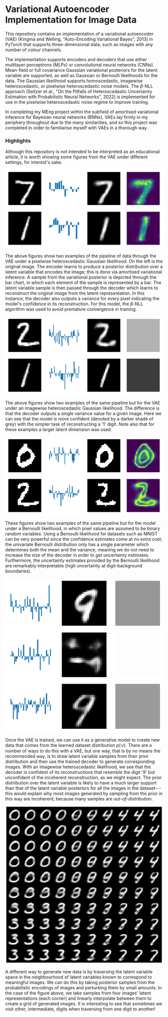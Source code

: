 # Variational Autoencoder Implementation for Image Data

This repository contains an implementation of a variational autoencoder (VAE) (Kingma and Welling, "Auto-Encoding Variational Bayes", 2013) in PyTorch that supports three-dimensional data, such as images with any number of colour channels. 

The implementation supports encoders and decoders that use either multilayer perceptrons (MLPs) or convolutional neural networks (CNNs). Mean-field or full covariance Gaussian variational posteriors for the latent variable are supported, as well as Gaussian or Bernoulli likelihoods for the data. The Gaussian likelihood supports homoscedastic, imagewise heteroscedastic, or pixelwise heteroscedastic noise models. The $\beta$-NLL approach (Seitzer et al., "On the Pitfalls of Heteroscedastic Uncertainty Estimation with Probabilistic Neural Networks", 2022) is implemented for use in the pixelwise heteroscedastic noise regime to improve training.

In completing my MEng project within the subfield of amortised variational inference for Bayesian neural networks (BNNs), VAEs lay firmly in my periphery throughout due to the many similarities, and so this project was completed in order to familiarise myself with VAEs in a thorough way.

### Highlights

Although this repository is not intended to be interpreted as an educational article, it is worth showing some figures from the VAE under different settings, for interest's sake. 

<div align="center">
  <img src="readme_figs/pipeline1.png" alt="Pixelwise Heteroscedastic Gaussian Likelihood VAE Pipeline 1">
  <img src="readme_figs/pipeline2.png" alt="Pixelwise Heteroscedastic Gaussian Likelihood VAE Pipeline 2">
</div> 

The above figures show two examples of the pipeline of data through the VAE under a pixelwise heteroscedastic Gaussian likelihood. On the left is the original image. The encoder learns to produce a posterior distribution over a latent variable that encodes the image; this is done via amortised variational inference. A sample from the variational posterior is depicted through the bar chart, in which each element of the sample is represented by a bar. The latent variable sample is then passed through the decoder which learns to reconstruct the original image from the latent representation. In this instance, the decoder also outputs a variance for every pixel indicating the model's confidence in its reconstruction. For this model, the $\beta$-NLL algorithm was used to avoid premature convergence in training.

<div align="center">
  <img src="readme_figs/pipeline3.png" alt="Imagewise Heteroscedastic Gaussian Likelihood VAE Pipeline 1">
  <img src="readme_figs/pipeline4.png" alt="Imagewise Heteroscedastic Gaussian Likelihood VAE Pipeline 2">
</div>

The above figures show two examples of the same pipeline but for the VAE under an imagewise heteroscedastic Gaussian likelihood. The difference is that the decoder outputs a single variance value for a given image. Here we can see that the model is more confident (denoted by a darker shade of grey) with the simpler task of reconstructing a '1' digit. Note also that for these examples a larger latent dimension was used.

<div align="center">
  <img src="readme_figs/pipeline_bern1.png" alt="Bernoulli Likelihood VAE Pipeline 1">
  <img src="readme_figs/pipeline_bern2.png" alt="Bernoulli Likelihood VAE Pipeline 2">
</div>

These figures show two examples of the same pipeline but for the model under a Bernoulli likelihood, in which pixel values are assumed to be binary random variables. Using a Bernoulli likelihood for datasets such as MNIST can be very powerful since the confidence estimates come at no extra cost; the univariate Bernoulli distribution only has a single parameter which determines both the mean and the variance, meaning we do not need to increase the size of the decoder in order to get uncertainty estimates. Furthermore, the uncertainty estimates provided by the Bernoulli likelihood are remarkably interpretable (high uncertainty at digit-background boundaries).

<div align="center">
  <img src="readme_figs/prior_sample1.png" alt="Prior Sample Decoding 1">
  <img src="readme_figs/prior_sample2.png" alt="Prior Sample Decoding 2">
  <img src="readme_figs/prior_sample3.png" alt="Prior Sample Decoding 3">
</div>

Once the VAE is trained, we can use it as a generative model to create new data that comes from the learned dataset distribution $p(\mathcal{D})$. There are a number of ways to do this with a VAE, but one way, that is by no means the recommended way, is to draw latent variable samples from their prior distribution and then use the trained decoder to generate corresponding images. With an imagewise heteroscedastic likelihood, we see that the decoder is confident of its reconstructions that resemble the digit '9' but unconfident of the incoherent reconstruction, as we might expect. The prior distribution over the latent variable is likely to have a much larger support than that of the latent variable posteriors for all the images in the dataset---this would explain why most images generated by sampling from the prior in this way are incoherent; because many samples are *out-of-distribution*.

<div align="center">
  <img src="readme_figs/traversal.png" alt="Latent Variable Traversal">
</div>

A different way to generate new data is by traversing the latent variable space in the neighbourhood of latent variables known to correspond to meaningful images. We can do this by taking posterior samples from the probabilistic encodings of images and perturbing them by small amounts. In the case of the figure above, we take samples from four images' latent representations (each corner) and linearly interpolate between them to create a grid of generated images. It is interesting to see that sometimes we visit other, intermediate, digits when traversing from one digit to another!
